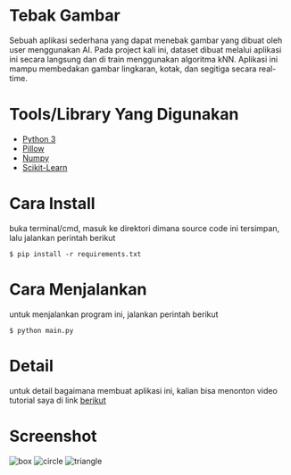 # Tebak Gambar
Sebuah aplikasi sederhana yang dapat menebak gambar yang dibuat oleh user menggunakan AI.
Pada project kali ini, dataset dibuat melalui aplikasi ini secara langsung dan di train menggunakan algoritma kNN.
Aplikasi ini mampu membedakan gambar lingkaran, kotak, dan segitiga secara real-time.

# Tools/Library Yang Digunakan
- [Python 3](https://www.python.org/)
- [Pillow](https://python-pillow.org/)
- [Numpy](https://numpy.org/)
- [Scikit-Learn](https://scikit-learn.org/stable/index.html)

# Cara Install
buka terminal/cmd, masuk ke direktori dimana source code ini tersimpan, lalu jalankan perintah berikut
```
$ pip install -r requirements.txt
```

# Cara Menjalankan
untuk menjalankan program ini, jalankan perintah berikut
```
$ python main.py
```

# Detail
untuk detail bagaimana membuat aplikasi ini, kalian bisa menonton video tutorial saya di link [berikut](https://www.youtube.com/playlist?list=PLBDmyAHXKmoT4cuMCapfr6jrhUpIa0lbE)

# Screenshot
![box](https://github.com/share424/Tebak-Gambar/raw/master/screenshot/box.png)
![circle](https://github.com/share424/Tebak-Gambar/raw/master/screenshot/circle.png)
![triangle](https://github.com/share424/Tebak-Gambar/raw/master/screenshot/triangle.png)
